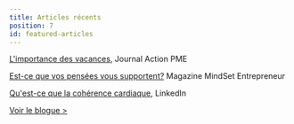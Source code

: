 ```yaml
---
title: Articles récents
position: 7
id: featured-articles
---
```

[L'importance des vacances](https://journalactionpme.com/2020/06/pourquoi-prendre-des-vacances-est-il-plus-important-quon-le-pense-un-cas-vecu/?mc_cid=c88e42d3e9&mc_eid=76a324a72b), Journal Action PME

[Est-ce que vos pensées vous supportent?](https://mindset-entrepreneur.com/est-ce-que-vos-pensees-vous-supportent/?fbclid=IwAR00bLPIKKzwe1cd4kdeIT-uriQzxDfG_RR9dD-dhQSReQu-Mjo5RkKqp5w) Magazine MindSet Entrepreneur

[Qu'est-ce que la cohérence cardiaque](http://bit.ly/Def_CoherenceCardiaque), LinkedIn

<a href="/blogue">Voir le blogue ></a>